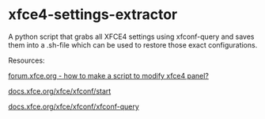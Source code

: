 # xfce4-settings-extractor
A python script that grabs all XFCE4 settings using xfconf-query and saves them into a .sh-file which can be used to restore those exact configurations.

Resources:

[forum.xfce.org - how to make a script to modify xfce4 panel?](https://forum.xfce.org/viewtopic.php?id=8619)

[docs.xfce.org/xfce/xfconf/start](https://docs.xfce.org/xfce/xfconf/start)

[docs.xfce.org/xfce/xfconf/xfconf-query](https://docs.xfce.org/xfce/xfconf/xfconf-query)